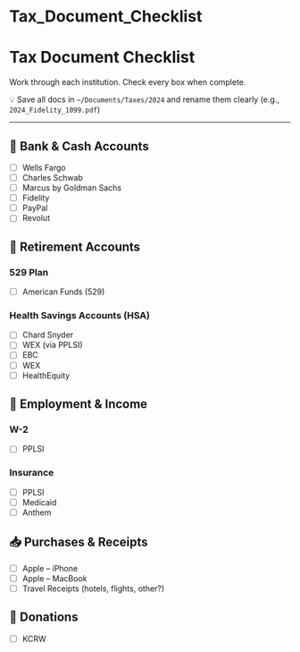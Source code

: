 # Tax_Document_Checklist

# Tax Document Checklist

Work through each institution. Check every box when complete.

💡 Save all docs in `~/Documents/Taxes/2024` and rename them clearly (e.g., `2024_Fidelity_1099.pdf`)

---

## 🏦 Bank & Cash Accounts

- [ ]  Wells Fargo
- [ ]  Charles Schwab
- [ ]  Marcus by Goldman Sachs
- [ ]  Fidelity
- [ ]  PayPal
- [ ]  Revolut

## 💼 Retirement Accounts

### 529 Plan

- [ ]  American Funds (529)

### Health Savings Accounts (HSA)

- [ ]  Chard Snyder
- [ ]  WEX (via PPLSI)
- [ ]  EBC
- [ ]  WEX
- [ ]  HealthEquity

## 🧾 Employment & Income

### W-2

- [ ]  PPLSI

### Insurance

- [ ]  PPLSI
- [ ]  Medicaid
- [ ]  Anthem

## 📥 Purchases & Receipts

- [ ]  Apple – iPhone
- [ ]  Apple – MacBook
- [ ]  Travel Receipts (hotels, flights, other?)

## 🎁 Donations

- [ ]  KCRW